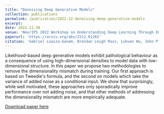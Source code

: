 ```yaml
---
title: "Denoising Deep Generative Models"
collection: publications
permalink: /publication/2022-12-denoising-deep-generative-models
excerpt: 
date: 2022-11-30
venue: 'NeurIPS 2022 Workshop on Understanding Deep Learning Through Empirical Falsification'
paperurl: 'https://arxiv.org/abs/2212.01265'
citation: 'Gabriel Loaiza-Ganem, Brendan Leigh Ross, Luhuan Wu, John P. Cunningham, Jesse C. Cresswell, and Anthony L. Caterini. Denoising Deep Generative Models. NeurIPS 2022 Workshop on Understanding Deep Learning Through Empirical Falsification.'
---
```

Likelihood-based deep generative models exhibit pathological behaviour as a consequence of using high-dimensional densities to model data with low-dimensional structure. In this paper we propose two methodologies to remove the dimensionality mismatch during training. Our first approach is based on Tweedie's formula, and the second on models which take the variance of added noise as a conditional input. We show that surprisingly, while well motivated, these approaches only sporadically improve performance over not adding noise, and that other methods of addressing the dimensionality mismatch are more empirically adequate.

[Download paper here](https://arxiv.org/pdf/2212.01265.pdf)